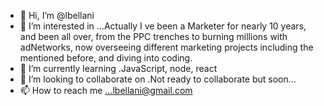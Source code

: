 - 👋 Hi, I’m @lbellani
- 👀 I’m interested in ...Actually I ve been a Marketer for nearly 10 years, and been all over, from the PPC trenches to burning millions with adNetworks, now overseeing different marketing projects including the mentioned before, and diving into coding.
- 🌱 I’m currently learning .JavaScript, node, react
- 💞️ I’m looking to collaborate on .Not ready to collaborate but soon...
- 📫 How to reach me ...lbellani@gmail.com

<!---
lbellani/lbellani is a ✨ special ✨ repository because its `README.md` (this file) appears on your GitHub profile.
You can click the Preview link to take a look at your changes.
--->

